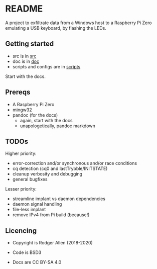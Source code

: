 # README

A project to exfiltrate data from a Windows host to a Raspberry Pi Zero
emulating a USB keyboard, by flashing the LEDs.

## Getting started

- src is in [src](src)
- doc is in [doc](doc)
- scripts and configs are in [scripts](scripts)

Start with the docs.

## Prereqs

- A Raspberry Pi Zero
- mingw32
- pandoc (for the docs)
  - again, start with the docs
  - unapologetically, pandoc markdown

## TODOs

Higher priority:
- error-correction and/or synchronous and/or race conditions
- cq detection (cq0 and lastTrybble/INITSTATE)
- cleanup verbosity and debugging
- general bugfixes

Lesser priority:
- streamline implant vs daemon dependencies
- daemon signal handling
- file-less implant
- remove IPv4 from Pi build (because!)

## Licencing

- Copyright is Rodger Allen (2018-2020)

- Code is BSD3

- Docs are CC BY-SA 4.0


<!--
# vi: et ts=2 ai
-->
